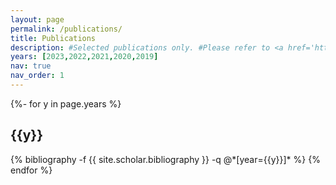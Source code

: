 ```yaml
---
layout: page
permalink: /publications/
title: Publications
description: #Selected publications only. #Please refer to <a href='https://scholar.google.com/citations?user=bIdARZMAAAAJ&hl=vi'><u>Google Scholar</u></a> for full publications.
years: [2023,2022,2021,2020,2019]
nav: true
nav_order: 1
---
```

<!-- _pages/publications.md -->
<div class="publications">

{%- for y in page.years %}
  <h2 class="year">{{y}}</h2>
  {% bibliography -f {{ site.scholar.bibliography }} -q @*[year={{y}}]* %}
{% endfor %}

</div>
